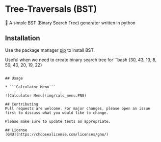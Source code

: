 # Tree-Traversals (BST)

🌲 A simple BST (Binary Search Tree) generator written in python

## Installation

Use the package manager [pip](https://pip.pypa.io/en/stable/) to install BST.
   
Useful when we need to create binary search tree for```bash
{30, 43, 13, 8, 50, 40, 20, 19, 22}                               
```

## Usage

* ```Calculator Menu```

![Calculator Menu](img/calc_menu.PNG)

## Contributing
Pull requests are welcome. For major changes, please open an issue first to discuss what you would like to change.

Please make sure to update tests as appropriate.

## License
[GNU](https://choosealicense.com/licenses/gnu/)
